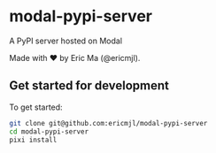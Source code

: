 # modal-pypi-server

A PyPI server hosted on Modal

Made with ❤️ by Eric Ma (@ericmjl).

## Get started for development

To get started:

```bash
git clone git@github.com:ericmjl/modal-pypi-server
cd modal-pypi-server
pixi install
```
